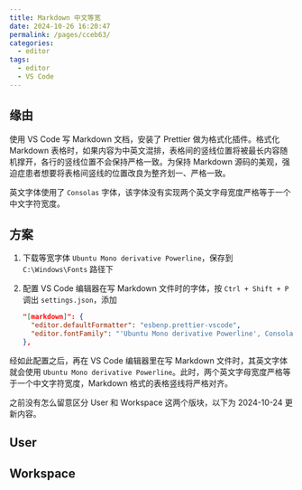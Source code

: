```yaml
---
title: Markdown 中文等宽
date: 2024-10-26 16:20:47
permalink: /pages/cceb63/
categories: 
  - editor
tags: 
  - editor
  - VS Code
---
```


## 缘由

使用 VS Code 写 Markdown 文档，安装了 Prettier 做为格式化插件。格式化 Markdown 表格时，如果内容为中英文混排，表格间的竖线位置将被最长内容随机撑开，各行的竖线位置不会保持严格一致。为保持 Markdown 源码的美观，强迫症患者想要将表格间竖线的位置改良为整齐划一、严格一致。

英文字体使用了 `Consolas` 字体，该字体没有实现两个英文字母宽度严格等于一个中文字符宽度。

## 方案

1. 下载等宽字体 `Ubuntu Mono derivative Powerline`，保存到 `C:\Windows\Fonts` 路径下
2. 配置 VS Code 编辑器在写 Markdown 文件时的字体，按 `Ctrl + Shift + P` 调出 `settings.json`，添加

   ```json {3}
   "[markdown]": {
     "editor.defaultFormatter": "esbenp.prettier-vscode",
     "editor.fontFamily": "'Ubuntu Mono derivative Powerline', Consolas, 'PingFang SC Regular', monospace"
   },
   ```

经如此配置之后，再在 VS Code 编辑器里在写 Markdown 文件时，其英文字体就会使用 `Ubuntu Mono derivative Powerline`。此时，两个英文字母宽度严格等于一个中文字符宽度，Markdown 格式的表格竖线将严格对齐。

之前没有怎么留意区分 User 和 Workspace 这两个版块，以下为 2024-10-24 更新内容。

## User

## Workspace
